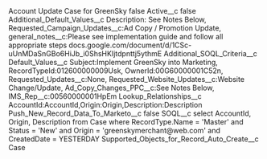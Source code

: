 <?xml version="1.0" encoding="UTF-8"?>
<CustomMetadata xmlns="http://soap.sforce.com/2006/04/metadata" xmlns:xsi="http://www.w3.org/2001/XMLSchema-instance" xmlns:xsd="http://www.w3.org/2001/XMLSchema">
    <label>Account Update Case for GreenSky</label>
    <protected>false</protected>
    <values>
        <field>Active__c</field>
        <value xsi:type="xsd:boolean">false</value>
    </values>
    <values>
        <field>Additional_Default_Values__c</field>
        <value xsi:type="xsd:string">Description: See Notes Below,
Requested_Campaign_Updates__c:Ad Copy / Promotion Update,
general_notes__c:Please see implementation guide and follow all appropriate steps docs.google.com/document/d/1CSc-uUnMDaSnGBo6HiJb_i0ShsHKIjtdpnttj5ythmE</value>
    </values>
    <values>
        <field>Additional_SOQL_Criteria__c</field>
        <value xsi:nil="true"/>
    </values>
    <values>
        <field>Default_Values__c</field>
        <value xsi:type="xsd:string">Subject:Implement GreenSky into Marketing,
RecordTypeId:012600000009Usk,
OwnerId:00G60000001C52n,
Requested_Updates__c:None,
Requested_Website_Updates__c:Website Change/Update,
Ad_Copy_Changes_PPC__c:See Notes Below,
IMS_Rep__c:00560000001HpEm</value>
    </values>
    <values>
        <field>Lookup_Relationships__c</field>
        <value xsi:type="xsd:string">AccountId:AccountId,Origin:Origin,Description:Description</value>
    </values>
    <values>
        <field>Push_New_Record_Data_To_Marketo__c</field>
        <value xsi:type="xsd:boolean">false</value>
    </values>
    <values>
        <field>SOQL__c</field>
        <value xsi:type="xsd:string">select AccountId, Origin, Description from Case where RecordType.Name = &apos;Master&apos; and Status = &apos;New&apos; and Origin = &apos;greenskymerchant@web.com&apos; and CreatedDate = YESTERDAY</value>
    </values>
    <values>
        <field>Supported_Objects_for_Record_Auto_Create__c</field>
        <value xsi:type="xsd:string">Case</value>
    </values>
</CustomMetadata>
